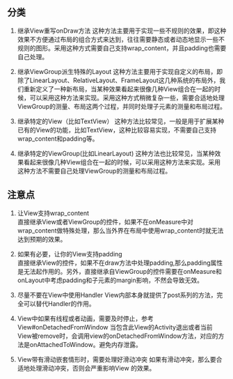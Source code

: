 ## 分类
1. 继承View重写onDraw方法
这种方法主要用于实现一些不规则的效果，即这种效果不方便通过布局的组合方式来达到，往往需要静态或者动态地显示一些不规则的图形。采用这种方式需要自己支持wrap_content，并且padding也需要自己处理。

2. 继承ViewGroup派生特殊的Layout
这种方法主要用于实现自定义的布局，即除了LinearLayout、RelativeLayout、FrameLayout这几种系统的布局外，我们重新定义了一种新布局，当某种效果看起来很像几种View组合在一起的时候，可以采用这种方法来实现。采用这种方式稍微复杂一些，需要合适地处理ViewGroup的测量、布局这两个过程，并同时处理子元素的测量和布局过程。

3. 继承特定的View（比如TextView）
这种方法比较常见，一般是用于扩展某种已有的View的功能，比如TextView，这种比较容易实现，不需要自己支持wrap_content和padding等。

4. 继承特定的ViewGroup(比如LinearLayout)
这种方法也比较常见，当某种效果看起来很像几种View组合在一起的时候，可以采用这种方法来实现。采用这种方法不需要自己处理ViewGroup的测量和布局过程。

## 注意点
1. 让View支持wrap_content   
直接继承View或者ViewGroup的控件，如果不在onMeasure中对wrap_content做特殊处理，那么当外界在布局中使用wrap_content时就无法达到预期的效果。

2. 如果有必要，让你的View支持padding  
直接继承View的控件，如果不在draw方法中处理padding,那么padding属性是无法起作用的。另外，直接继承自ViewGroup的控件需要在onMeasure和onLayout中考虑padding和子元素的margin影响，不然会导致无效。  

3. 尽量不要在View中使用Handler
View内部本身就提供了post系列的方法，完全可以替代Handler的作用。

4. View中如果有线程或者动画，需要及时停止，参考View#onDetachedFromWindow
当包含此View的Activity退出或者当前View被remove时，会调用view的onDetachedFromWindow方法，对应的方法是onAttachedToWindow。避免内存泄露。

5. View带有滑动嵌套情形时，需要处理好滑动冲突
如果有滑动冲突，那么要合适地处理滑动冲突，否则会严重影响View 的效果。